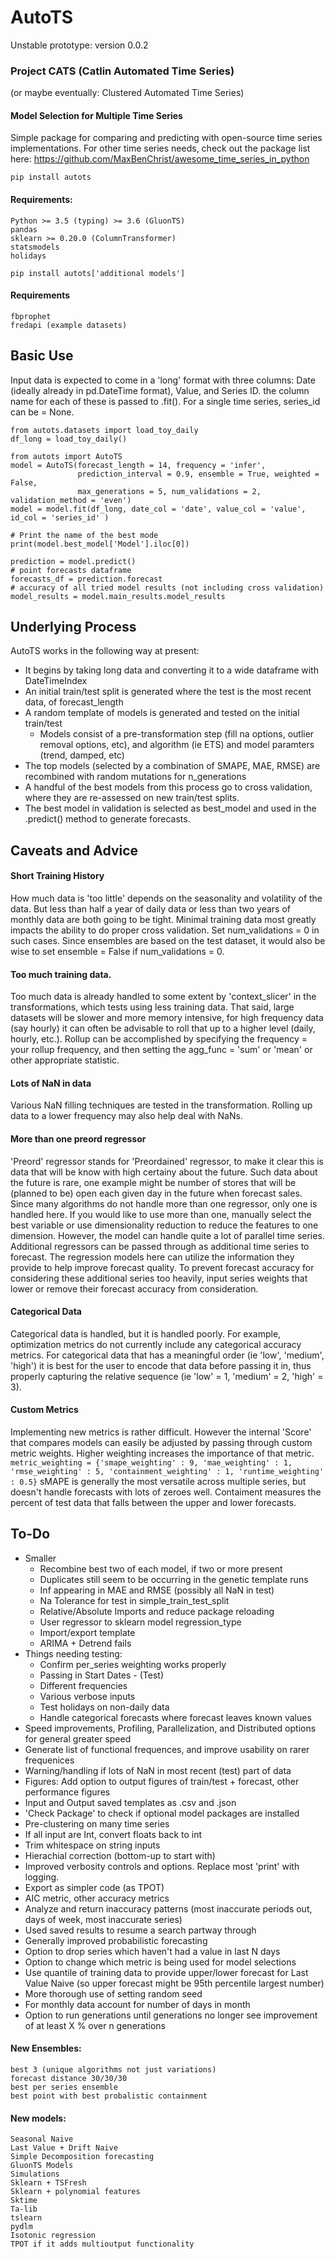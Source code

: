 # AutoTS
Unstable prototype: version 0.0.2
### Project CATS (Catlin Automated Time Series)
(or maybe eventually: Clustered Automated Time Series)
#### Model Selection for Multiple Time Series

Simple package for comparing and predicting with open-source time series implementations.
For other time series needs, check out the package list here: https://github.com/MaxBenChrist/awesome_time_series_in_python

`pip install autots`
#### Requirements:
	Python >= 3.5 (typing) >= 3.6 (GluonTS)
	pandas
	sklearn >= 0.20.0 (ColumnTransformer)
	statsmodels
	holidays

`pip install autots['additional models']`
#### Requirements
	fbprophet
	fredapi (example datasets)

## Basic Use
Input data is expected to come in a 'long' format with three columns: Date (ideally already in pd.DateTime format), Value, and Series ID. the column name for each of these is passed to .fit(). For a single time series, series_id can be = None. 

```
from autots.datasets import load_toy_daily
df_long = load_toy_daily()

from autots import AutoTS
model = AutoTS(forecast_length = 14, frequency = 'infer',
               prediction_interval = 0.9, ensemble = True, weighted = False,
               max_generations = 5, num_validations = 2, validation_method = 'even')
model = model.fit(df_long, date_col = 'date', value_col = 'value', id_col = 'series_id' )

# Print the name of the best mode
print(model.best_model['Model'].iloc[0])

prediction = model.predict()
# point forecasts dataframe
forecasts_df = prediction.forecast
# accuracy of all tried model results (not including cross validation)
model_results = model.main_results.model_results
```

## Underlying Process
AutoTS works in the following way at present:
* It begins by taking long data and converting it to a wide dataframe with DateTimeIndex
* An initial train/test split is generated where the test is the most recent data, of forecast_length
* A random template of models is generated and tested on the initial train/test
	* Models consist of a pre-transformation step (fill na options, outlier removal options, etc), and algorithm (ie ETS) and model paramters (trend, damped, etc)
* The top models (selected by a combination of SMAPE, MAE, RMSE) are recombined with random mutations for n_generations
* A handful of the best models from this process go to cross validation, where they are re-assessed on new train/test splits.
* The best model in validation is selected as best_model and used in the .predict() method to generate forecasts.

## Caveats and Advice

#### Short Training History
How much data is 'too little' depends on the seasonality and volatility of the data. 
But less than half a year of daily data or less than two years of monthly data are both going to be tight. 
Minimal training data most greatly impacts the ability to do proper cross validation. Set num_validations = 0 in such cases. 
Since ensembles are based on the test dataset, it would also be wise to set ensemble = False if num_validations = 0.

#### Too much training data.
Too much data is already handled to some extent by 'context_slicer' in the transformations, which tests using less training data. 
That said, large datasets will be slower and more memory intensive, for high frequency data (say hourly) it can often be advisable to roll that up to a higher level (daily, hourly, etc.). 
Rollup can be accomplished by specifying the frequency = your rollup frequency, and then setting the agg_func = 'sum' or 'mean' or other appropriate statistic.

#### Lots of NaN in data
Various NaN filling techniques are tested in the transformation. Rolling up data to a lower frequency may also help deal with NaNs.

#### More than one preord regressor
'Preord' regressor stands for 'Preordained' regressor, to make it clear this is data that will be know with high certainy about the future. 
Such data about the future is rare, one example might be number of stores that will be (planned to be) open each given day in the future when forecast sales. 
Since many algorithms do not handle more than one regressor, only one is handled here. If you would like to use more than one, 
manually select the best variable or use dimensionality reduction to reduce the features to one dimension. 
However, the model can handle quite a lot of parallel time series. Additional regressors can be passed through as additional time series to forecast. 
The regression models here can utilize the information they provide to help improve forecast quality. 
To prevent forecast accuracy for considering these additional series too heavily, input series weights that lower or remove their forecast accuracy from consideration.

#### Categorical Data
Categorical data is handled, but it is handled poorly. For example, optimization metrics do not currently include any categorical accuracy metrics. 
For categorical data that has a meaningful order (ie 'low', 'medium', 'high') it is best for the user to encode that data before passing it in, 
thus properly capturing the relative sequence (ie 'low' = 1, 'medium' = 2, 'high' = 3).

#### Custom Metrics
Implementing new metrics is rather difficult. However the internal 'Score' that compares models can easily be adjusted by passing through custom metric weights. 
Higher weighting increases the importance of that metric. 
`metric_weighting = {'smape_weighting' : 9, 'mae_weighting' : 1, 'rmse_weighting' : 5, 'containment_weighting' : 1, 'runtime_weighting' : 0.5}` 
sMAPE is generally the most versatile across multiple series, but doesn't handle forecasts with lots of zeroes well. 
Contaiment measures the percent of test data that falls between the upper and lower forecasts. 

## To-Do
* Smaller
	* Recombine best two of each model, if two or more present
	* Duplicates still seem to be occurring in the genetic template runs
	* Inf appearing in MAE and RMSE (possibly all NaN in test)
	* Na Tolerance for test in simple_train_test_split
	* Relative/Absolute Imports and reduce package reloading
	* User regressor to sklearn model regression_type
	* Import/export template
	* ARIMA + Detrend fails
* Things needing testing:
    * Confirm per_series weighting works properly
    * Passing in Start Dates - (Test)
    * Different frequencies
    * Various verbose inputs
    * Test holidays on non-daily data
    * Handle categorical forecasts where forecast leaves known values
* Speed improvements, Profiling, Parallelization, and Distributed options for general greater speed
* Generate list of functional frequences, and improve usability on rarer frequenices
* Warning/handling if lots of NaN in most recent (test) part of data
* Figures: Add option to output figures of train/test + forecast, other performance figures
* Input and Output saved templates as .csv and .json
* 'Check Package' to check if optional model packages are installed
* Pre-clustering on many time series
* If all input are Int, convert floats back to int
* Trim whitespace on string inputs
* Hierachial correction (bottom-up to start with)
* Improved verbosity controls and options. Replace most 'print' with logging.
* Export as simpler code (as TPOT)
* AIC metric, other accuracy metrics
* Analyze and return inaccuracy patterns (most inaccurate periods out, days of week, most inaccurate series)
* Used saved results to resume a search partway through
* Generally improved probabilistic forecasting
* Option to drop series which haven't had a value in last N days
* Option to change which metric is being used for model selections
* Use quantile of training data to provide upper/lower forecast for Last Value Naive (so upper forecast might be 95th percentile largest number)
* More thorough use of setting random seed
* For monthly data account for number of days in month
* Option to run generations until generations no longer see improvement of at least X % over n generations

#### New Ensembles:
	best 3 (unique algorithms not just variations)
	forecast distance 30/30/30
	best per series ensemble
	best point with best probalistic containment
#### New models:
	Seasonal Naive
	Last Value + Drift Naive
	Simple Decomposition forecasting
	GluonTS Models
	Simulations
	Sklearn + TSFresh
	Sklearn + polynomial features
	Sktime
	Ta-lib
	tslearn
	pydlm
	Isotonic regression
	TPOT if it adds multioutput functionality
